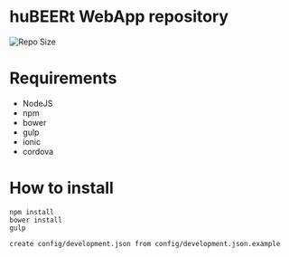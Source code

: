 huBEERt WebApp repository
===================================
![Repo Size](https://reposs.herokuapp.com/?path=SuperGrupa/huBEERt-mobile)


# Requirements

* NodeJS
* npm
* bower
* gulp
* ionic
* cordova

# How to install

```
npm install
bower install
gulp

create config/development.json from config/development.json.example 

```

